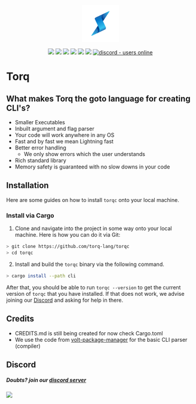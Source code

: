 <p align="center">
  <img style="text-align:center" src="./assets/logo.png"  width="100rem">
</p>

<div style="text-align:center">
<img src="https://img.shields.io/github/last-commit/torq-lang/torqc?label=Last%20Commit"/>
<img src="https://img.shields.io/github/license/torq-lang/torqc?label=License" />
<img src="https://img.shields.io/github/downloads/torq-lang/torqc/total?label=Downloads" />
<img src="https://img.shields.io/github/languages/code-size/torq-lang/torqc?label=Code%20Size" />
<img src="https://img.shields.io/github/stars/torq-lang/torqc?label=Stars&logo=github" />
<img src="https://img.shields.io/tokei/lines/github/torq-lang/torqc" />
<a href="https://discord.com/invite/wY9NsfGFDP">
  <img src="https://img.shields.io/discord/852756512060342342?color=7389D8&label=Discord&logo=discord&logoColor=ffffff" alt="discord - users online" />
</a>
</div>

# Torq

## What makes Torq the goto language for creating CLI's?

- Smaller Executables
- Inbuilt argument and flag parser
- Your code will work anywhere in any OS
- Fast and by fast we mean Lightning fast
- Better error handling
  - We only show errors which the user understands
- Rich standard library
- Memory safety is guaranteed with no slow downs in your code

## Installation

Here are some guides on how to install `torqc` onto your local machine.

### Install via Cargo

1. Clone and navigate into the project in some way onto your local machine. Here is how you can do it via Git:

```sh
> git clone https://github.com/torq-lang/torqc
> cd torqc
```

2. Install and build the `torqc` binary via the following command.

```sh
> cargo install --path cli
```

After that, you should be able to run `torqc --version` to get the current version of `torqc` that you have installed. If that does not work, we advise joining our [Discord](#discord) and asking for help in there.

## Credits

- CREDITS.md is still being created for now check Cargo.toml
- We use the code from <a href="https://github.com/voltpkg/volt">volt-package-manager</a> for the basic CLI parser (compiler)

## Discord

##### Doubts? join our <a href="https://discord.com/invite/wY9NsfGFDP">discord server</a>

<a href="https://discord.com/invite/wY9NsfGFDP"><img src="https://invidget.switchblade.xyz/wY9NsfGFDP"/></a>
